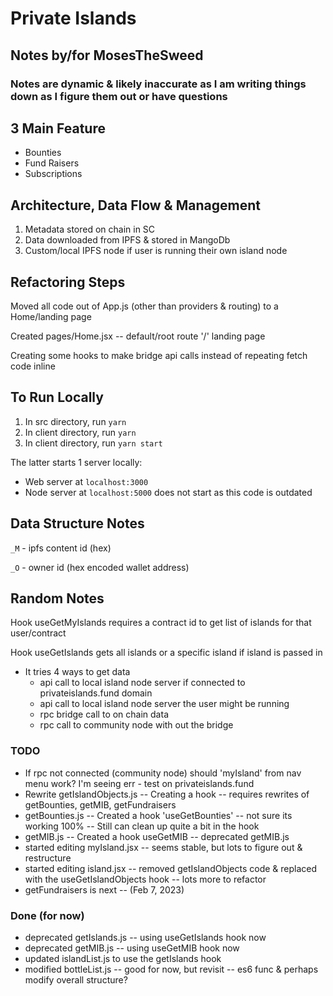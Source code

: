 
# Private Islands 
## Notes by/for MosesTheSweed
### Notes are dynamic & likely inaccurate as I am writing things down as I figure them out or have questions
## 3 Main Feature
 - Bounties
 - Fund Raisers
 - Subscriptions
## Architecture, Data Flow & Management
 1. Metadata stored on chain in SC
 2. Data downloaded from IPFS & stored in MangoDb
 3. Custom/local IPFS node if user is running their own island node
## Refactoring Steps
Moved all code out of App.js (other than providers & routing) to a Home/landing page

Created pages/Home.jsx -- default/root route '/' landing page

Creating some hooks to make bridge api calls instead of repeating fetch code inline


## To Run Locally
1. In src directory, run `yarn`
2. In client directory, run `yarn`
3. In client directory, run `yarn start`

The latter starts 1 server locally:
 - Web server at `localhost:3000`
 - Node server at `localhost:5000` does not start as this code is outdated


## Data Structure Notes
`_M` - ipfs content id (hex)

`_O` - owner id (hex encoded wallet address)

## Random Notes 
Hook useGetMyIslands requires a contract id to get list of islands for that user/contract

Hook useGetIslands gets all islands or a specific island if island is passed in
 - It tries 4 ways to get data
   - api call to local island node server if connected to privateislands.fund domain
   - api call to local island node server the user might be running
   - rpc bridge call to on chain data 
   - rpc call to community node with out the bridge

### TODO
 - If rpc not connected (community node) should 'myIsland' from nav menu work?  I'm seeing err - test on privateislands.fund
 - Rewrite getIslandObjects.js -- Creating a hook -- requires rewrites of getBounties, getMIB, getFundraisers
 - getBounties.js -- Created a hook 'useGetBounties' -- not sure its working 100% -- Still can clean up quite a bit in the hook
 - getMIB.js -- Created a hook useGetMIB -- deprecated getMIB.js
 - started editing myIsland.jsx -- seems stable, but lots to figure out & restructure
 - started editing island.jsx -- removed getIslandObjects code & replaced with the useGetIslandObjects hook -- lots more to refactor
 - getFundraisers is next -- (Feb 7, 2023)

### Done (for now)
- deprecated getIslands.js -- using useGetIslands hook now
- deprecated getMIB.js -- using useGetMIB hook now
- updated islandList.js to use the getIslands hook
- modified bottleList.js -- good for now, but revisit -- es6 func & perhaps modify overall structure?
